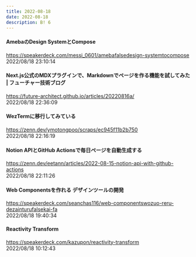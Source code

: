 ```yaml
---
title: 2022-08-18
date: 2022-08-18
description: B! 6
---
```


#### AmebaのDesign SystemとCompose
https://speakerdeck.com/messi_0601/amebafalsedesign-systemtocompose<br>
2022/08/18 23:10:14<br>


#### Next.js公式のMDXプラグインで、Markdownでページを作る機能を試してみた | フューチャー技術ブログ
https://future-architect.github.io/articles/20220816a/<br>
2022/08/18 22:36:09<br>


#### WezTermに移行してみている
https://zenn.dev/ymotongpoo/scraps/ec945f11b2b750<br>
2022/08/18 22:16:19<br>


#### Notion APIとGitHub Actionsで毎日ページを自動生成する
https://zenn.dev/eetann/articles/2022-08-15-notion-api-with-github-actions<br>
2022/08/18 22:11:26<br>


#### Web Componentsを作れる デザインツールの開発
https://speakerdeck.com/seanchas116/web-componentswozuo-reru-dezainturufalsekai-fa<br>
2022/08/18 19:40:34<br>


#### Reactivity Transform
https://speakerdeck.com/kazupon/reactivity-transform<br>
2022/08/18 10:12:43<br>


